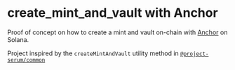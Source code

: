 # create_mint_and_vault with Anchor

Proof of concept on how to create a mint and vault on-chain with [Anchor](https://github.com/project-serum/anchor) on Solana.

Project inspired by the `createMintAndVault` utility method in [`@project-serum/common`](https://github.com/project-serum/serum-ts)

